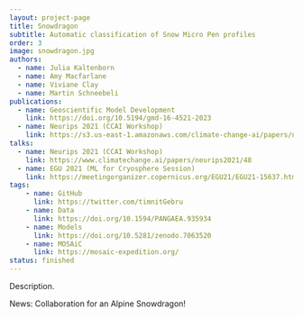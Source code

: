 ```yaml
---
layout: project-page
title: Snowdragon
subtitle: Automatic classification of Snow Micro Pen profiles
order: 3
image: snowdragon.jpg
authors:
  - name: Julia Kaltenborn
  - name: Amy Macfarlane
  - name: Viviane Clay
  - name: Martin Schneebeli
publications:
  - name: Geoscientific Model Development
    link: https://doi.org/10.5194/gmd-16-4521-2023
  - name: Neurips 2021 (CCAI Workshop)
    link: https://s3.us-east-1.amazonaws.com/climate-change-ai/papers/neurips2021/48/paper.pdf
talks:
  - name: Neurips 2021 (CCAI Workshop)
    link: https://www.climatechange.ai/papers/neurips2021/48
  - name: EGU 2021 (ML for Cryosphere Session)
    link: https://meetingorganizer.copernicus.org/EGU21/EGU21-15637.html
tags:
    - name: GitHub
      link: https://twitter.com/timnitGebru
    - name: Data
      link: https://doi.org/10.1594/PANGAEA.935934
    - name: Models
      link: https://doi.org/10.5281/zenodo.7063520
    - name: MOSAiC
      link: https://mosaic-expedition.org/
status: finished
---
```

Description.

News: Collaboration for an Alpine Snowdragon!
